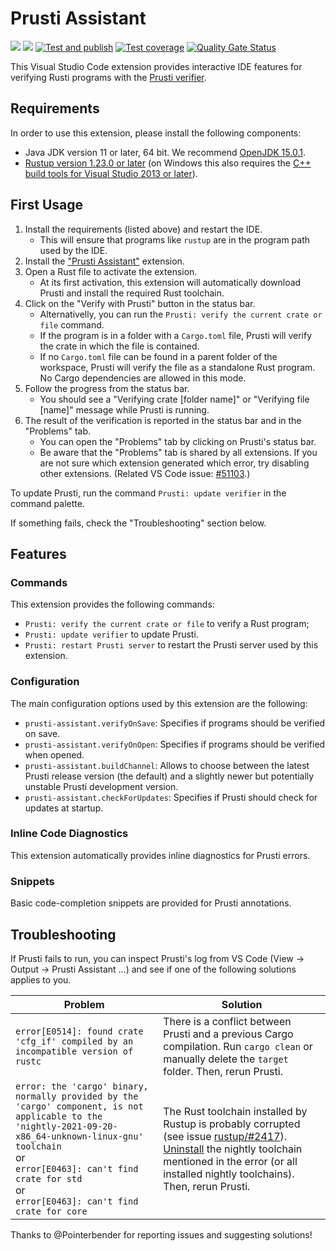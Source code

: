 Prusti Assistant
================

[![](https://vsmarketplacebadge.apphb.com/version/viper-admin.prusti-assistant.svg)](https://marketplace.visualstudio.com/items?itemName=viper-admin.prusti-assistant)
[![](https://img.shields.io/open-vsx/v/viper-admin/prusti-assistant?label=Open%20VSX)](https://open-vsx.org/extension/viper-admin/prusti-assistant)
[![Test and publish](https://github.com/viperproject/prusti-assistant/workflows/Test%20and%20publish/badge.svg)](https://github.com/viperproject/prusti-assistant/actions?query=workflow%3A"Test+and+publish"+branch%3Amaster)
[![Test coverage](https://codecov.io/gh/viperproject/prusti-assistant/branch/master/graph/badge.svg?token=D4HOAD0KRU)](https://codecov.io/gh/viperproject/prusti-assistant)
[![Quality Gate Status](https://sonarcloud.io/api/project_badges/measure?project=viperproject_prusti-assistant&metric=alert_status)](https://sonarcloud.io/dashboard?id=viperproject_prusti-assistant)

This Visual Studio Code extension provides interactive IDE features for verifying Rusti programs with the [Prusti verifier](https://github.com/viperproject/prusti-dev).

## Requirements

In order to use this extension, please install the following components:

* Java JDK version 11 or later, 64 bit. We recommend [OpenJDK 15.0.1](https://jdk.java.net/15/).
* [Rustup version 1.23.0 or later](https://rustup.rs/) (on Windows this also requires the [C++ build tools for Visual Studio 2013 or later](https://visualstudio.microsoft.com/downloads/#build-tools-for-visual-studio-2019)).

## First Usage

1. Install the requirements (listed above) and restart the IDE.
   * This will ensure that programs like `rustup` are in the program path used by the IDE.
2. Install the ["Prusti Assistant"](https://marketplace.visualstudio.com/items?itemName=viper-admin.prusti-assistant) extension.
3. Open a Rust file to activate the extension.
   * At its first activation, this extension will automatically download Prusti and install the required Rust toolchain.
4. Click on the "Verify with Prusti" button in the status bar.
   * Alternativelly, you can run the `Prusti: verify the current crate or file` command.
   * If the program is in a folder with a `Cargo.toml` file, Prusti will verify the crate in which the file is contained.
   * If no `Cargo.toml` file can be found in a parent folder of the workspace, Prusti will verify the file as a standalone Rust program. No Cargo dependencies are allowed in this mode.
5. Follow the progress from the status bar.
   * You should see a "Verifying crate [folder name]" or "Verifying file [name]" message while Prusti is running.
6. The result of the verification is reported in the status bar and in the "Problems" tab.
   * You can open the "Problems" tab by clicking on Prusti's status bar.
   * Be aware that the "Problems" tab is shared by all extensions. If you are not sure which extension generated which error, try disabling other extensions. (Related VS Code issue: [#51103](https://github.com/microsoft/vscode/issues/51103).)

To update Prusti, run the command `Prusti: update verifier` in the command palette.

If something fails, check the "Troubleshooting" section below.

## Features

### Commands

This extension provides the following commands:

* `Prusti: verify the current crate or file` to verify a Rust program;
* `Prusti: update verifier` to update Prusti.
* `Prusti: restart Prusti server` to restart the Prusti server used by this extension.

### Configuration

The main configuration options used by this extension are the following:

* `prusti-assistant.verifyOnSave`: Specifies if programs should be verified on save.
* `prusti-assistant.verifyOnOpen`: Specifies if programs should be verified when opened.
* `prusti-assistant.buildChannel`: Allows to choose between the latest Prusti release version (the default) and a slightly newer but potentially unstable Prusti development version.
* `prusti-assistant.checkForUpdates`: Specifies if Prusti should check for updates at startup.

### Inline Code Diagnostics

This extension automatically provides inline diagnostics for Prusti errors.

### Snippets

Basic code-completion snippets are provided for Prusti annotations.

## Troubleshooting

If Prusti fails to run, you can inspect Prusti's log from VS Code (View -> Output -> Prusti Assistant ...) and see if one of the following solutions applies to you.

| Problem | Solution |
|---------|----------|
| `error[E0514]: found crate 'cfg_if' compiled by an incompatible version of rustc` | There is a conflict between Prusti and a previous Cargo compilation. Run `cargo clean` or manually delete the `target` folder. Then, rerun Prusti. |
| `error: the 'cargo' binary, normally provided by the 'cargo' component, is not applicable to the 'nightly-2021-09-20-x86_64-unknown-linux-gnu' toolchain` <br/> or <br/> `error[E0463]: can't find crate for std` <br/> or <br/> `error[E0463]: can't find crate for core` | The Rust toolchain installed by Rustup is probably corrupted (see issue [rustup/#2417](https://github.com/rust-lang/rustup/issues/2417)). [Uninstall](https://stackoverflow.com/questions/42322879/how-to-remove-rust-compiler-toolchains-with-rustup) the nightly toolchain mentioned in the error (or all installed nightly toolchains). Then, rerun Prusti. |

Thanks to @Pointerbender for reporting issues and suggesting solutions!
